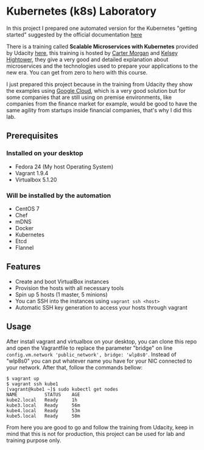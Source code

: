 # Kubernetes (k8s) Laboratory
In this project I prepared one automated version for the Kubernetes "getting started" suggested by the official documentation [here](https://kubernetes.io/docs/getting-started-guides/centos/centos_manual_config/)

There is a training called **Scalable Microservices with Kubernetes** provided by Udacity [here](https://www.udacity.com/course/scalable-microservices-with-kubernetes--ud615), this training is hosted by [Carter Morgan](https://github.com/askcarter) and [Kelsey Hightower](https://github.com/kelseyhightower), they give a very good and detailed explanation about microservices and the technologies used to prepare your applications to the new era. You can get from zero to hero with this course.

I just prepared this project because in the training from Udacity they show the examples using [Google Cloud](https://cloud.google.com/), which is a very good solution but for some companies that are still using on premise environments, like companies from the finance market for example, would be good to have the same agility from startups inside financial companies, that's why I did this lab.

## Prerequisites

### Installed on your desktop
* Fedora 24 (My host Operating System)
* Vagrant 1.9.4
* Virtualbox 5.1.20

### Will be installed by the automation
* CentOS 7
* Chef
* mDNS
* Docker
* Kubernetes
* Etcd
* Flannel

## Features

* Create and boot VirtualBox instances
* Provision the hosts with all necessary tools
* Spin up 5 hosts (1 master, 5 minions)
* You can SSH into the instances using ```vagrant ssh <host>```
* Automatic SSH key generation to access your hosts through vagrant

## Usage

After install vagrant and virtualbox on your desktop, you can clone this repo and open the Vagrantfile to replace the parameter "bridge" on line ```config.vm.network 'public_network', bridge: 'wlp8s0'```. Instead of "wlp8s0" you can put whatever name you have for your NIC connected to your network. After that, follow the commands bellow:

```console
$ vagrant up
$ vagrant ssh kube1
[vagrant@kube1 ~]$ sudo kubectl get nodes
NAME          STATUS    AGE
kube2.local   Ready     1h
kube3.local   Ready     56m
kube4.local   Ready     53m
kube5.local   Ready     50m
```
From here you are good to go and follow the training from Udacity, keep in mind that this is not for production, this project can be used for lab and training purpose only.

